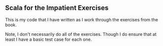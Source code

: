 Scala for the Impatient Exercises
---------------------------------

This is my code that I have written as I work through the exercises from the book.

Note, I don't necessarily do all of the exercises. Though I do ensure that at least I have a basic
test case for each one.
